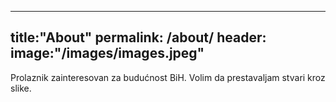 ------
title:"About"
permalink: /about/
header:
    image:"/images/images.jpeg"
--------


Prolaznik zainteresovan za budućnost BiH. Volim da prestavaljam stvari kroz slike.